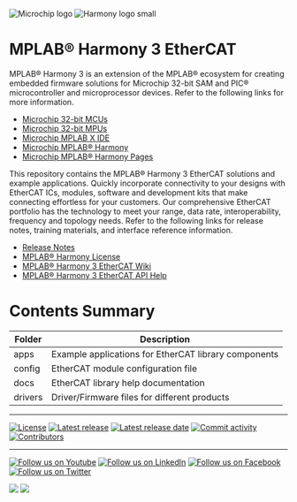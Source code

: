 ﻿![Microchip logo](https://raw.githubusercontent.com/wiki/Microchip-MPLAB-Harmony/Microchip-MPLAB-Harmony.github.io/images/microchip_logo.png)
![Harmony logo small](https://raw.githubusercontent.com/wiki/Microchip-MPLAB-Harmony/Microchip-MPLAB-Harmony.github.io/images/microchip_mplab_harmony_logo_small.png)

# MPLAB® Harmony 3 EtherCAT

MPLAB® Harmony 3 is an extension of the MPLAB® ecosystem for creating
embedded firmware solutions for Microchip 32-bit SAM and PIC® microcontroller
and microprocessor devices.  Refer to the following links for more information.

- [Microchip 32-bit MCUs](https://www.microchip.com/design-centers/32-bit)
- [Microchip 32-bit MPUs](https://www.microchip.com/design-centers/32-bit-mpus)
- [Microchip MPLAB X IDE](https://www.microchip.com/mplab/mplab-x-ide)
- [Microchip MPLAB® Harmony](https://www.microchip.com/mplab/mplab-harmony)
- [Microchip MPLAB® Harmony Pages](https://microchip-mplab-harmony.github.io/)

This repository contains the MPLAB® Harmony 3 EtherCAT solutions and example applications.
Quickly incorporate connectivity to your designs with EtherCAT ICs, modules, 
software and development kits that make connecting effortless for your customers.
Our comprehensive EtherCAT portfolio has the technology to meet your range, 
data rate, interoperability, frequency and topology needs. Refer to
the following links for release notes, training materials, and interface
reference information.

- [Release Notes](./release_notes.md)
- [MPLAB® Harmony License](mplab_harmony_license.md)
- [MPLAB® Harmony 3 EtherCAT Wiki](https://github.com/Microchip-MPLAB-Harmony/EtherCAT/wiki)
- [MPLAB® Harmony 3 EtherCAT API Help](https://microchip-mplab-harmony.github.io/EtherCAT)

# Contents Summary

| Folder     | Description                                               |
| ---        | ---                                                       |
| apps        | Example applications for EtherCAT library components      |
| config     | EtherCAT module configuration file                        |
| docs       | EtherCAT library help documentation                       |
| drivers    | Driver/Firmware files for different products              |


____

[![License](https://img.shields.io/badge/license-Harmony%20license-orange.svg)](https://github.com/Microchip-MPLAB-Harmony/ethercat/blob/master/mplab_harmony_license.md)
[![Latest release](https://img.shields.io/github/release/Microchip-MPLAB-Harmony/ethercat.svg)](https://github.com/Microchip-MPLAB-Harmony/ethercat/releases/latest)
[![Latest release date](https://img.shields.io/github/release-date/Microchip-MPLAB-Harmony/ethercat.svg)](https://github.com/Microchip-MPLAB-Harmony/ethercat/releases/latest)
[![Commit activity](https://img.shields.io/github/commit-activity/y/Microchip-MPLAB-Harmony/ethercat.svg)](https://github.com/Microchip-MPLAB-Harmony/ethercat/graphs/commit-activity)
[![Contributors](https://img.shields.io/github/contributors-anon/Microchip-MPLAB-Harmony/ethercat.svg)]()

____

[![Follow us on Youtube](https://img.shields.io/badge/Youtube-Follow%20us%20on%20Youtube-red.svg)](https://www.youtube.com/user/MicrochipTechnology)
[![Follow us on LinkedIn](https://img.shields.io/badge/LinkedIn-Follow%20us%20on%20LinkedIn-blue.svg)](https://www.linkedin.com/company/microchip-technology)
[![Follow us on Facebook](https://img.shields.io/badge/Facebook-Follow%20us%20on%20Facebook-blue.svg)](https://www.facebook.com/microchiptechnology/)
[![Follow us on Twitter](https://img.shields.io/twitter/follow/MicrochipTech.svg?style=social)](https://twitter.com/MicrochipTech)

[![](https://img.shields.io/github/stars/Microchip-MPLAB-Harmony/ethercat.svg?style=social)]()
[![](https://img.shields.io/github/watchers/Microchip-MPLAB-Harmony/ethercat.svg?style=social)]()


